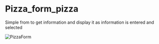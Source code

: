 # Pizza_form_pizza

Simple from to get information and display it as information is entered and selected

![PizzaForm](https://user-images.githubusercontent.com/45068182/55812205-8d24eb00-5ab8-11e9-9ffb-229ef039bdb9.png)

